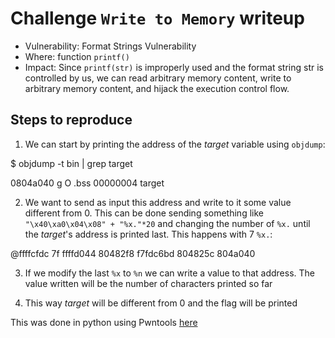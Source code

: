 # Challenge `Write to Memory` writeup

- Vulnerability: Format Strings Vulnerability
- Where: function `printf()`
- Impact: Since `printf(str)` is improperly used and the format string str is controlled by us, we can read arbitrary memory content, write to arbitrary memory content, and hijack the execution control flow.


## Steps to reproduce

1. We can start by printing the address of the *target* variable using `objdump`:

\$ objdump -t bin | grep target

0804a040 g     O .bss	00000004              target

2. We want to send as input this address and write to it some value different from 0. This can be done sending something like `"\x40\xa0\x04\x08" + "%x."*20` and changing the number of `%x.` until the *target*'s address is printed last. This happens with 7 `%x.`:

@ffffcfdc 7f ffffd044 80482f8 f7fdc6bd 804825c 804a040 

3. If we modify the last `%x` to `%n` we can write a value to that address. The value written will be the number of characters printed so far

3. This way *target* will be different from 0 and the flag will be printed 

This was done in python using Pwntools [here](https://gitlab.rnl.tecnico.ulisboa.pt/ssof2223/writeups/ist193342/-/blob/master/lab7/write_to_memory.py)
